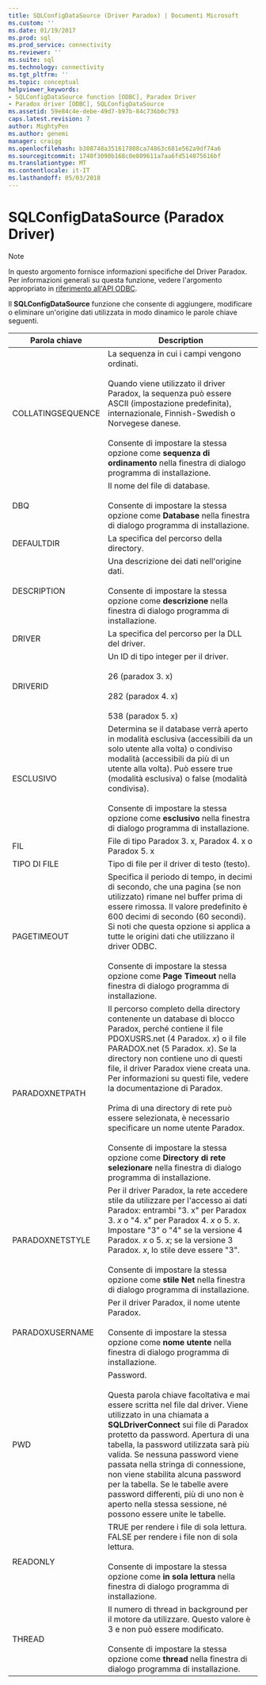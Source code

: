 ```yaml
---
title: SQLConfigDataSource (Driver Paradox) | Documenti Microsoft
ms.custom: ''
ms.date: 01/19/2017
ms.prod: sql
ms.prod_service: connectivity
ms.reviewer: ''
ms.suite: sql
ms.technology: connectivity
ms.tgt_pltfrm: ''
ms.topic: conceptual
helpviewer_keywords:
- SQLConfigDataSource function [ODBC], Paradox Driver
- Paradox driver [ODBC], SQLConfigDataSource
ms.assetid: 59e84c4e-debe-49d7-b97b-84c736b0c793
caps.latest.revision: 7
author: MightyPen
ms.author: genemi
manager: craigg
ms.openlocfilehash: b308748a351617808ca74863c681e562a9df74a6
ms.sourcegitcommit: 1740f3090b168c0e809611a7aa6fd514075616bf
ms.translationtype: MT
ms.contentlocale: it-IT
ms.lasthandoff: 05/03/2018
---
```

# <a name="sqlconfigdatasource-paradox-driver"></a>SQLConfigDataSource (Paradox Driver)
> [!NOTE]  
>  In questo argomento fornisce informazioni specifiche del Driver Paradox. Per informazioni generali su questa funzione, vedere l'argomento appropriato in [riferimento all'API ODBC](../../odbc/reference/syntax/odbc-api-reference.md).  
  
 Il **SQLConfigDataSource** funzione che consente di aggiungere, modificare o eliminare un'origine dati utilizzata in modo dinamico le parole chiave seguenti.  
  
|Parola chiave|Description|  
|-------------|-----------------|  
|COLLATINGSEQUENCE|La sequenza in cui i campi vengono ordinati.<br /><br /> Quando viene utilizzato il driver Paradox, la sequenza può essere ASCII (impostazione predefinita), internazionale, Finnish-Swedish o Norvegese danese.<br /><br /> Consente di impostare la stessa opzione come **sequenza di ordinamento** nella finestra di dialogo programma di installazione.|  
|DBQ|Il nome del file di database.<br /><br /> Consente di impostare la stessa opzione come **Database** nella finestra di dialogo programma di installazione.|  
|DEFAULTDIR|La specifica del percorso della directory.|  
|DESCRIPTION|Una descrizione dei dati nell'origine dati.<br /><br /> Consente di impostare la stessa opzione come **descrizione** nella finestra di dialogo programma di installazione.|  
|DRIVER|La specifica del percorso per la DLL del driver.|  
|DRIVERID|Un ID di tipo integer per il driver.<br /><br /> 26 (paradox 3. x)<br /><br /> 282 (paradox 4. x)<br /><br /> 538 (paradox 5. x)|  
|ESCLUSIVO|Determina se il database verrà aperto in modalità esclusiva (accessibili da un solo utente alla volta) o condiviso modalità (accessibili da più di un utente alla volta). Può essere true (modalità esclusiva) o false (modalità condivisa).<br /><br /> Consente di impostare la stessa opzione come **esclusivo** nella finestra di dialogo programma di installazione.|  
|FIL|File di tipo Paradox 3. x, Paradox 4. x o Paradox 5. x|  
|TIPO DI FILE|Tipo di file per il driver di testo (testo).|  
|PAGETIMEOUT|Specifica il periodo di tempo, in decimi di secondo, che una pagina (se non utilizzato) rimane nel buffer prima di essere rimossa. Il valore predefinito è 600 decimi di secondo (60 secondi). Si noti che questa opzione si applica a tutte le origini dati che utilizzano il driver ODBC.<br /><br /> Consente di impostare la stessa opzione come **Page Timeout** nella finestra di dialogo programma di installazione.|  
|PARADOXNETPATH|Il percorso completo della directory contenente un database di blocco Paradox, perché contiene il file PDOXUSRS.net (4 Paradox. *x*) o il file PARADOX.net (5 Paradox. *x*). Se la directory non contiene uno di questi file, il driver Paradox viene creata una. Per informazioni su questi file, vedere la documentazione di Paradox.<br /><br /> Prima di una directory di rete può essere selezionata, è necessario specificare un nome utente Paradox.<br /><br /> Consente di impostare la stessa opzione come **Directory di rete selezionare** nella finestra di dialogo programma di installazione.|  
|PARADOXNETSTYLE|Per il driver Paradox, la rete accedere stile da utilizzare per l'accesso ai dati Paradox: entrambi "3. x" per Paradox 3. *x* o "4. x" per Paradox 4. *x* o 5. *x*. Impostare "3" o "4" se la versione 4 Paradox. *x* o 5. *x*; se la versione 3 Paradox. *x*, lo stile deve essere "3".<br /><br /> Consente di impostare la stessa opzione come **stile Net** nella finestra di dialogo programma di installazione.|  
|PARADOXUSERNAME|Per il driver Paradox, il nome utente Paradox.<br /><br /> Consente di impostare la stessa opzione come **nome utente** nella finestra di dialogo programma di installazione.|  
|PWD|Password.<br /><br /> Questa parola chiave facoltativa e mai essere scritta nel file dal driver. Viene utilizzato in una chiamata a **SQLDriverConnect** sui file di Paradox protetto da password. Apertura di una tabella, la password utilizzata sarà più valida. Se nessuna password viene passata nella stringa di connessione, non viene stabilita alcuna password per la tabella. Se le tabelle avere password differenti, più di uno non è aperto nella stessa sessione, né possono essere unite le tabelle.|  
|READONLY|TRUE per rendere i file di sola lettura. FALSE per rendere i file non di sola lettura.<br /><br /> Consente di impostare la stessa opzione come **in sola lettura** nella finestra di dialogo programma di installazione.|  
|THREAD|Il numero di thread in background per il motore da utilizzare. Questo valore è 3 e non può essere modificato.<br /><br /> Consente di impostare la stessa opzione come **thread** nella finestra di dialogo programma di installazione.|
